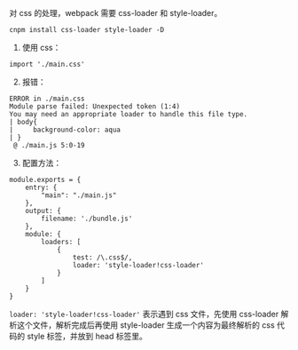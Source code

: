 对 css 的处理，webpack 需要 css-loader 和 style-loader。

```
cnpm install css-loader style-loader -D
```

1. 使用 css：

```
import './main.css'
```

2. 报错：

```
ERROR in ./main.css
Module parse failed: Unexpected token (1:4)
You may need an appropriate loader to handle this file type.
| body{
|     background-color: aqua
| }
 @ ./main.js 5:0-19
```

3. 配置方法：

```
module.exports = {
    entry: {
        "main": "./main.js"
    },
    output: {
        filename: './bundle.js'
    },
    module: {
        loaders: [
            {
                test: /\.css$/,
                loader: 'style-loader!css-loader'
            }
        ]
    }
}
```

`loader: 'style-loader!css-loader'` 表示遇到 css 文件，先使用 css-loader 解析这个文件，解析完成后再使用 style-loader 生成一个内容为最终解析的 css 代码的 style 标签，并放到 head 标签里。
